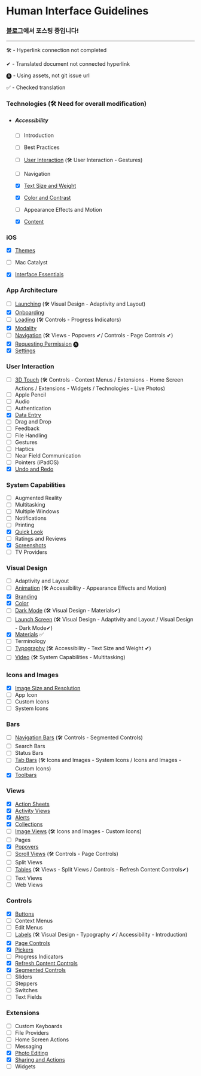# Human Interface Guidelines


### [블로그](https://wnsah052.tistory.com/9)에서 포스팅 중입니다!



---

🛠 - Hyperlink connection not completed

✔︎ - Translated document not connected hyperlink 

🅐 - Using assets, not git issue url

✅ - Checked translation



### Technologies (🛠 Need for overall modification)

- ##### Accessibility

  - [ ] Introduction

  - [ ] Best Practices

  - [ ] [User Interaction](https://github.com/jum0/Human-Interface-Guidelines/tree/master/Technologies/Accessibility/User%20Interaction) (🛠 User Interaction - Gestures) 

  - [ ] Navigation

  - [x] [Text Size and Weight](https://github.com/jum0/Human-Interface-Guidelines/tree/master/Technologies/Accessibility/Text%20Size%20and%20Weight)

  - [x] [Color and Contrast](https://github.com/jum0/Human-Interface-Guidelines/tree/master/Technologies/Accessibility/Color%20and%20Contrast)

  - [ ] Appearance Effects and Motion

  - [x] [Content](https://github.com/jum0/Human-Interface-Guidelines/tree/master/Technologies/Accessibility/Content)

### iOS

- [x] [Themes](https://github.com/jum0/Human-Interface-Guidelines/tree/master/iOS/Themes)

- [ ] Mac Catalyst

- [x] [Interface Essentials](https://github.com/jum0/Human-Interface-Guidelines/tree/master/iOS/Interface%20Essentials)

### App Architecture

- [ ] [Launching](https://github.com/jum0/Human-Interface-Guidelines/tree/master/App%20Architecture/Launching) (🛠 Visual Design - Adaptivity and Layout) 
- [x] [Onboarding](https://github.com/jum0/Human-Interface-Guidelines/tree/master/App%20Architecture/Onboarding)
- [ ] [Loading](https://github.com/jum0/Human-Interface-Guidelines/tree/master/App%20Architecture/Loading) (🛠 Controls - Progress Indicators)
- [x] [Modality](https://github.com/jum0/Human-Interface-Guidelines/tree/master/App%20Architecture/Modality)
- [ ] [Navigation](https://github.com/jum0/Human-Interface-Guidelines/tree/master/App%20Architecture/Navigation) (🛠 Views - Popovers ✔︎/ Controls - Page Controls ✔︎)
- [x] [Requesting Permission](https://github.com/jum0/Human-Interface-Guidelines/tree/master/App%20Architecture/Requesting%20Permission) 🅐
- [x] [Settings](https://github.com/jum0/Human-Interface-Guidelines/tree/master/App%20Architecture/Settings)

### User Interaction

- [ ] [3D Touch](https://github.com/jum0/Human-Interface-Guidelines/tree/master/User%20Interaction/3D%20Touch) (🛠 Controls - Context Menus / Extensions - Home Screen Actions / Extensions - Widgets / Technologies - Live Photos)
- [ ] Apple Pencil
- [ ] Audio
- [ ] Authentication
- [x] [Data Entry](https://github.com/jum0/Human-Interface-Guidelines/tree/master/User%20Interaction/Data%20Entry)
- [ ] Drag and Drop
- [ ] Feedback
- [ ] File Handling
- [ ] Gestures
- [ ] Haptics
- [ ] Near Field Communication
- [ ] Pointers (iPadOS)
- [x] [Undo and Redo](https://github.com/jum0/Human-Interface-Guidelines/tree/master/User%20Interaction/Undo%20and%20Redo)

### System Capabilities

- [ ] Augmented Reality
- [ ] Multitasking
- [ ] Multiple Windows
- [ ] Notifications
- [ ] Printing
- [x] [Quick Look](https://github.com/jum0/Human-Interface-Guidelines/tree/master/System%20Capabilities/Quick%20Look)
- [ ] Ratings and Reviews
- [x] [Screenshots](https://github.com/jum0/Human-Interface-Guidelines/tree/master/System%20Capabilities/Screenshots)
- [ ] TV Providers

### Visual Design

- [ ] Adaptivity and Layout
- [ ] [Animation](https://github.com/jum0/Human-Interface-Guidelines/tree/master/Visual%20Design/Animation) (🛠 Accessibility - Appearance Effects and Motion)
- [x] [Branding](https://github.com/jum0/Human-Interface-Guidelines/tree/master/Visual%20Design/Branding)
- [x] [Color](https://github.com/jum0/Human-Interface-Guidelines/tree/master/Visual%20Design/Color)
- [ ] [Dark Mode](https://github.com/jum0/Human-Interface-Guidelines/tree/master/Visual%20Design/Dark%20Mode) (🛠 Visual Design - Materials✔︎)
- [ ] [Launch Screen](https://github.com/jum0/Human-Interface-Guidelines/tree/master/Visual%20Design/Launch%20Screen) (🛠 Visual Design - Adaptivity and Layout / Visual Design - Dark Mode✔︎)
- [x] [Materials](https://github.com/jum0/Human-Interface-Guidelines/tree/master/Visual%20Design/Materials) ✅
- [ ] Terminology
- [ ] [Typography](https://github.com/jum0/Human-Interface-Guidelines/tree/master/Visual%20Design/Typography) (🛠 Accessibility - Text Size and Weight ✔︎)
- [ ] [Video](https://github.com/jum0/Human-Interface-Guidelines/tree/master/Visual%20Design/Video) (🛠 System Capabilities - Multitasking)

### Icons and Images

- [x] [Image Size and Resolution](https://github.com/jum0/Human-Interface-Guidelines/tree/master/Icons%20and%20Images/Image%20Size%20and%20Resolution)
- [ ] App Icon
- [ ] Custom Icons
- [ ] System Icons

### Bars

- [ ] [Navigation Bars](https://github.com/jum0/Human-Interface-Guidelines/tree/master/Bars/Navigation%20Bars) (🛠 Controls - Segmented Controls)
- [ ] Search Bars
- [ ] Status Bars
- [ ] [Tab Bars](https://github.com/jum0/Human-Interface-Guidelines/tree/master/Bars/Tab%20Bars) (🛠 Icons and Images - System Icons / Icons and Images - Custom Icons)
- [x] [Toolbars](https://github.com/jum0/Human-Interface-Guidelines/tree/master/Bars/Toolbars)

### Views

- [x] [Action Sheets](https://github.com/jum0/Human-Interface-Guidelines/tree/master/Views/Action%20Sheets)
- [x] [Activity Views](https://github.com/jum0/Human-Interface-Guidelines/tree/master/Views/Activity%20Views)
- [x] [Alerts](https://github.com/jum0/Human-Interface-Guidelines/tree/master/Views/Alerts)
- [x] [Collections](https://github.com/jum0/Human-Interface-Guidelines/tree/master/Views/Collections)
- [ ] [Image Views](https://github.com/jum0/Human-Interface-Guidelines/tree/master/Views/Image%20Views) (🛠 Icons and Images - Custom Icons)
- [ ] Pages
- [x] [Popovers](https://github.com/jum0/Human-Interface-Guidelines/tree/master/Views/Popovers)
- [ ] [Scroll Views](https://github.com/jum0/Human-Interface-Guidelines/tree/master/Views/Scroll%20Views) (🛠 Controls - Page Controls)
- [ ] Split Views
- [ ] [Tables](https://github.com/jum0/Human-Interface-Guidelines/tree/master/Views/Tables) (🛠 Views - Split Views / Controls - Refresh Content Controls✔︎)
- [ ] Text Views
- [ ] Web Views

### Controls

- [x] [Buttons](https://github.com/jum0/Human-Interface-Guidelines/tree/master/Controls/Buttons)
- [ ] Context Menus
- [ ] Edit Menus
- [ ] [Labels](https://github.com/jum0/Human-Interface-Guidelines/tree/master/Controls/Labels) (🛠 Visual Design - Typography ✔︎/ Accessibility - Introduction)
- [x] [Page Controls](https://github.com/jum0/Human-Interface-Guidelines/tree/master/Controls/Page%20Controls)
- [x] [Pickers](https://github.com/jum0/Human-Interface-Guidelines/tree/master/Controls/Pickers)
- [ ] Progress Indicators
- [x] [Refresh Content Controls](https://github.com/jum0/Human-Interface-Guidelines/tree/master/Controls/Refresh%20Content%20Controls)
- [x] [Segmented Controls](https://github.com/jum0/Human-Interface-Guidelines/tree/master/Controls/Segmented%20Controls)
- [ ] Sliders
- [ ] Steppers
- [ ] Switches
- [ ] Text Fields

### Extensions

- [ ] Custom Keyboards
- [ ] File Providers
- [ ] Home Screen Actions
- [ ] Messaging
- [x] [Photo Editing](https://github.com/jum0/Human-Interface-Guidelines/tree/master/Extensions/Photo%20Editing)
- [x] [Sharing and Actions](https://github.com/jum0/Human-Interface-Guidelines/tree/master/Extensions/Sharing%20and%20Actions)
- [ ] Widgets
